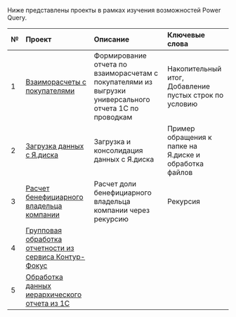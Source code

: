 Ниже представлены проекты в рамках изучения возможностей Power Query.

| **№** | **Проект** | **Описание** | **Ключевые слова** |  
|:--|:-----------|:-------------|:---------------------- |
| 1 |[Взаиморасчеты с покупателями](https://github.com/Anatoly-Kozlov/M_pet_projects/tree/76ebba4da215a277b10bd2605c077103b7a4ccb9/%D0%92%D0%B5%D0%B4%D0%BE%D0%BC%D0%BE%D1%81%D1%82%D1%8C%20%D1%80%D0%B0%D1%81%D1%87%D0%B5%D1%82%D0%BE%D0%B2%20%D1%81%20%D0%BF%D0%BE%D0%BA%D1%83%D0%BF%D0%B0%D1%82%D0%B5%D0%BB%D1%8F%D0%BC%D0%B8)|Формирование отчета по взаиморасчетам с покупателями из выгрузки универсального отчета 1C по проводкам|Накопительный итог, Добавление пустых строк по условию
| 2 |[Загрузка данных с Я.диска](https://github.com/Anatoly-Kozlov/M_pet_projects/tree/8a95d93025f93b757cfd4de39464ff7a8cf0c4db/%D0%97%D0%B0%D0%B3%D1%80%D1%83%D0%B7%D0%BA%D0%B0%20%D0%B4%D0%B0%D0%BD%D0%BD%D1%8B%D1%85%20%D1%81%20%D0%AF.%D0%B4%D0%B8%D1%81%D0%BA%D0%B0)|Загрузка и консолидация данных с Я.диска|Пример обращения к папке на Я.диске и обработка файлов
| 3 |[Расчет бенефициарного владельца компании](https://github.com/Anatoly-Kozlov/M_pet_projects/tree/43f1e20e9dff7ead57dba51b7478a083fb8f41f2/%D0%A0%D0%B0%D1%81%D1%87%D0%B5%D1%82%20%D0%B4%D0%BE%D0%BB%D0%B8%20%D0%B1%D0%B5%D0%BD%D0%B5%D1%84%D0%B8%D1%86%D0%B8%D0%B0%D1%80%D0%BD%D0%BE%D0%B3%D0%BE%20%D0%B2%D0%BB%D0%B0%D0%B4%D0%B5%D0%BB%D1%8C%D1%86%D0%B0%20%D0%BA%D0%BE%D0%BC%D0%BF%D0%B0%D0%BD%D0%B8%D0%B8)|Расчет доли бенефициарного владельца компании через рекурсию|Рекурсия
| 4 |[Групповая обработка отчетности из сервиса Контур-Фокус]()|  |
| 5 |[Обработка данных иерархического отчета из 1С]()|  |
